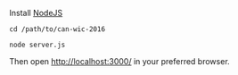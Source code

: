 Install [NodeJS](https://nodejs.org)

```
cd /path/to/can-wic-2016
```

```
node server.js
```

Then open [http://localhost:3000/](http://localhost:3000) in your preferred browser.